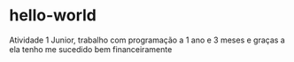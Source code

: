 # hello-world
Atividade 1
Junior, trabalho com programação a 1 ano e 3 meses e graças a ela tenho me sucedido bem financeiramente
